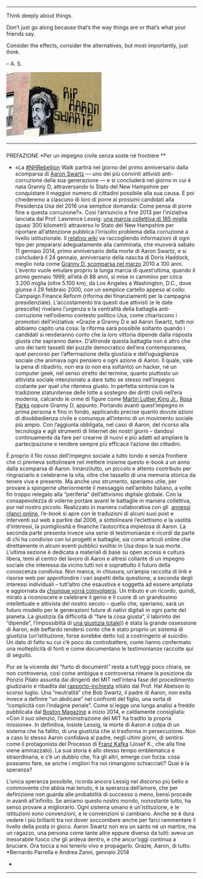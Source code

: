 * * * * *

Think deeply about things.

Don’t just go along because that’s the way things are or that’s what your friends say.

Consider the effects, consider the alternatives, but most importantly, just think.

– A. S.

![](../Images/2OOaswartz_ital_img_1.jpg)

* * * * *

### 
 PREFAZIONE
*Per un impegno civile senza soste né frontiere
**
* «La [\#NHRebellion](https://twitter.com/nhrebellion) Walk partirà nel giorno del primo anniversario dalla scomparsa di [Aaron Swartz](https://it.wikipedia.org/wiki/Aaron_Swartz) — uno dei più convinti attivisti anti-corruzione della sua generazione — e si concluderà nel giorno in cui è nata Granny D, attraversando lo Stato del New Hampshire per conquistare il maggior numero di cittadini possibile alla sua causa. E poi chiederemo a ciascuno di loro di porre ai prossimi candidati alla Presidenza Usa del 2016 una semplice domanda: Come pensa di porre fine a questa corruzione?».
 Così l’annuncio a fine 2013 per l’iniziativa lanciata dal Prof. Lawrence Lessig: [una marcia collettiva di 185 miglia](http://www.nhrebellion.org/) (quasi 300 kilometri) attraverso lo Stato del New Hampshire per riportare all’attenzione pubblica l’irrisolto problema della corruzione a livello istituzionale. Il [relativo wiki](http://wiki.lessig.org/Prep_here) va raccogliendo informazioni di ogni tipo per prepararsi adeguatamente alla camminata, che muoverà sabato 11 gennaio 2014, primo anniversario della morte di Aaron Swartz, e si concluderà il 24 gennaio, anniversario della nascita di Doris Haddock, meglio nota come [Granny D, scomparsa nel marzo](https://en.wikipedia.org/wiki/Doris_Haddock) 2010 a 100 anni.
 L’evento vuole emulare proprio la lunga marcia di quest’ultima, quando il primo gennaio 1999, all’età di 88 anni, si mise in cammino per circa 3.200 miglia (oltre 5.100 km), da Los Angeles a Washington, D.C., dove giunse il 29 febbraio 2000, con un semplice cartello appeso al collo: Campaign Finance Reform (riforma dei finanziamenti per la campagna presidenziale). L’accostamento tra questi due attivisti (e le date prescelte) rivelano l’urgenza e la centralità della battaglia anti-corruzione nell’odierno contesto politico Usa, come chiariscono i promotori dell’iniziativa: «Grazie a Granny D e ad Aaron Swartz, tutti noi abbiamo capito una cosa: la riforma sarà possibile soltanto quando i candidati si renderanno conto che la loro vittoria dipende dalla risposta giusta che sapranno dare».
D’altronde questa battaglia non è altro che uno dei tanti tasselli del puzzle democratico dell’era contemporanea, quel percorso per l’affermazione della giustizia e dell’uguaglianza sociale che animava ogni pensiero e ogni azione di Aaron. Il quale, vale la pena di ribadirlo, non era (o non era soltanto) un hacker, né un computer geek, nel senso stretto del termine, quanto piuttosto un attivista sociale intenzionato a dare tutto se stesso nell’impegno costante per quel che riteneva giusto. In perfetta sintonia con la tradizione statunitense delle lotte a sostegno dei diritti civili nell’era moderna, calcando le orme di figure come [Martin Luther King Jr.](https://it.wikipedia.org/wiki/Martin_Luther_King), [Rosa Parks](https://it.wikipedia.org/wiki/Rosa_Parks) oppure Granny D, appunto. Portando avanti quest’impegno in prima persona e fino in fondo, applicando precise quanto dovute azioni di disobbedienza civile e comunque all’interno di un movimento sociale più ampio. Con l’aggiunta obbligata, nel caso di Aaron, del ricorso alla tecnologia e agli strumenti di Internet dei nostri giorni – dandosi continuamente da fare per crearne di nuovi e più adatti ad ampliare la partecipazione e rendere sempre più efficace l’azione dei cittadini.
 
 È proprio il filo rosso dell’impegno sociale a tutto tondo e senza frontiere che ci premeva sottolineare nel mettere insieme questo e-book a un anno dalla scomparsa di Aaron. Innanzitutto, un piccolo e attento contributo per ringraziarlo e celebrarne la vita, oltre che tassello di una memoria storica da tenere viva e presente. Ma anche uno strumento, speriamo utile, per provare a spingerne ulteriormente il messaggio nell’ambito italiano, a volte fin troppo relegato alla “periferia” dell’attivismo digitale globale. Con la consapevolezza di volerne portare avanti le battaglie in maniera collettiva, pur nel nostro piccolo.
 Realizzato in maniera collaborativa con gli  [annessi rilanci online](http://aaronswartztributo.tumblr.com/), l’e-book si apre con le traduzioni di alcuni suoi post e interventi sul web a partire dal 2006, a sottolineare l’eclettismo e la vastità d’interessi, la puntigliosità e finanche l’autocritica impietosa di Aaron. La seconda parte presenta invece una serie di testimonianze e ricordi da parte di chi ha condiviso con lui progetti e battaglie, sia come articoli online che direttamente in alcuni eventi pubblici svoltisi in Usa dopo la sua morte. L’ultima sezione è dedicata a materiali di base su open access e cultura libera, temi al centro del lavoro di Aaron e altresì collante di un impegno sociale che interessa da vicino tutti noi e soprattutto il futuro della conoscenza condivisa. Non manca, in chiusura, un’ampia raccolta di link e risorse web per approfondire i vari aspetti della questione, a seconda degli interessi individuali – tutt’altro che esaustiva e soggetta ad essere ampliata e aggiornata da [chiunque vorrà coinvolgersi](http://aaronswartztributo.tumblr.com/). Un tributo e un ricordo, quindi, mirato a riconoscere e celebrare il genio e il cuore di un grandissimo intellettuale e attivista del nostro secolo – quello che, speriamo, sarà un futuro modello per le generazioni future di nativi digitali in ogni parte del pianeta.
La giustizia (la difficoltà di “fare la cosa giusta”, il labirinto dei “dipende”, l’impossiblità di [una giustizia totale](http://www.aaronsw.com/weblog/immoral))) è stata la grande ossessione di Aaron, edè beffardo rendersi conto che è stato proprio un sistema di giustizia (un’istituzione, forse avrebbe detto lui) a costringerlo al suicidio. Un dato di fatto su cui c’è poco da controbattere, come hanno confermato una molteplicità di fonti e come documentano le testimonianze raccolte qui di seguito.
 
 Pur se la vicenda del “furto di documenti” resta a tutt’oggi poco chiara, se non controversa, così come ambigua e controversa rimane la posizione da Ponzio Pilato assunta dai dirigenti del MIT nell’intera fase del procedimento giudiziario e ribadita dal [rapporto-inchiesta](http://web.mit.edu/newsoffice/2013/mit-releases-swartz-report-0730.html) stilato dal Prof. Hal Abelson lo scorso luglio.
Una “neutralità” che Bob Swartz, il padre di Aaron, non esita invece a definire “un abdicare” nei confronti del figlio, una sorta di “complicità con l’indagine penale”. Come si legge una lunga analisi a freddo pubblicata dal [](http://www.bostonmagazine.com/news/article/2014/01/02/bob-swartz-losing-aaron/5/) [Boston Magazine](http://www.bostonmagazine.com/news/article/2014/01/02/bob-swartz-losing-aaron/5/) a inizio 2014, e caldamente consigliata: «Con il suo silenzio, l’amministrazione del MIT ha tradito la propria missione».
In definitiva, insiste Lessig, la morte di Aaron è colpa di un sistema che ha fallito, di una giustizia che si trasforma in persecuzione. Non a caso lo stesso Aaron confidava al padre, negli ultimi giorni, di sentirsi come il protagonista del Processo di [Franz Kafka](https://it.wikipedia.org/wiki/Franz_Kafka) (Josef K., che alla fine viene ammazzato). La sua storia è allo stesso tempo emblematica e straordinaria, e c’è un dubbio che, fra gli altri, emerge con forza: cosa possiamo fare, se anche i migliori fra noi rimangono schiacciati? Qual è la speranza?
 
 L’unica speranza possibile, ricorda ancora Lessig nel discorso più bello e commovente che abbia mai tenuto, è la speranza dell’amore, che per definizione non guarda alle probabilità di successo o meno, bensì procede in avanti all’infinito.
Se amiamo questo nostro mondo, nonostante tutto, ha senso provare a migliorarlo. Ogni sistema umano è un’istituzione, e le istituzioni sono convenzioni, e le convenzioni si cambiano. Anche se è dura vedere i più brillanti tra noi dover soccombere anche per farci rammentare il livello della posta in gioco.
Aaron Swartz non era un santo né un martire, ma un ragazzo, una persona come tante altre eppure diverso da tutti: aveva un inesorabile fuoco che gli ardeva dentro, e che ancor’oggi continua a bruciare. Ora tocca a noi tenerlo vivo e propagarlo.
 Grazie, Aaron, di tutto.
*Bernardo Parrella e Andrea Zanni, gennaio 2014
 
 
*

* * * * *

### 

### 

### 
